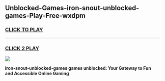 
## Unblocked-Games-iron-snout-unblocked-games-Play-Free-wxdpm
<h3>
<a href="https://premium76.site?title=iron-snout-unblocked-games&ref=20A">CLICK TO PLAY</a></h3>
<hr>

<h3>
<a href="https://premium76.site?title=iron-snout-unblocked-games&ref=20A">CLICK 2 PLAY</a>
  
</h3>

<a href="https://premium76.site?title=iron-snout-unblocked-games&ref=20A"><img src="https://clearcache.store/games.png"></a>


**iron-snout-unblocked-games games unblocked: Your Gateway to Fun and Accessible Online Gaming**
